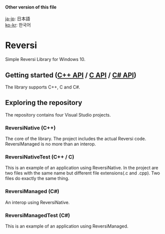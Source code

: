 #### Other version of this file
[ja-jp](README.ja-jp.md): 日本語\
[ko-kr](README.ko-kr.md): 한국어

# Reversi
Simple Reversi Library for Windows 10.

## Getting started ([C++ API](CPPAPI.md) / [C API](CAPI.md) / [C# API](CSAPI.md))
The library supports C++, C and C#.

## Exploring the repository
The repository contains four Visual Studio projects.
### ReversiNative (C++)
The core of the library. The project includes the actual Reversi code. ReversiManaged is no more than an interop.
### ReversiNativeTest (C++ / C)
This is an example of an application using ReversiNative. In the project are two files with the same name but different file extensions(.c and .cpp). Two files do exactly the same thing.
### ReversiManaged (C#)
An interop using ReversiNative.
### ReversiManagedTest (C#)
This is an example of an application using ReversiManaged.
